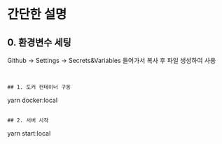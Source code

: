 # 간단한 설명

## 0. 환경변수 세팅

Github -> Settings -> Secrets&Variables 들어가서 복사 후 파일 생성하여 사용

```


## 1. 도커 컨테이너 구동
```

yarn docker:local

```

## 2. 서버 시작 
```

yarn start:local
```
